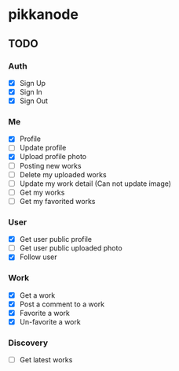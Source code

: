# pikkanode

## TODO

### Auth

- [x] Sign Up
- [x] Sign In
- [x] Sign Out

### Me

- [x] Profile
- [ ] Update profile
- [x] Upload profile photo
- [ ] Posting new works
- [ ] Delete my uploaded works
- [ ] Update my work detail (Can not update image)
- [ ] Get my works
- [ ] Get my favorited works

### User

- [x] Get user public profile
- [ ] Get user public uploaded photo
- [x] Follow user

### Work

- [x] Get a work
- [x] Post a comment to a work
- [x] Favorite a work
- [x] Un-favorite a work

### Discovery

- [ ] Get latest works
